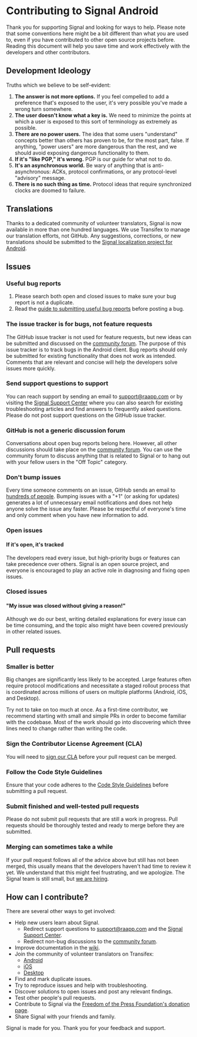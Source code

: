 # Contributing to Signal Android

Thank you for supporting Signal and looking for ways to help. Please note that some conventions here might be a bit different than what you are used to, even if you have contributed to other open source projects before. Reading this document will help you save time and work effectively with the developers and other contributors.


## Development Ideology

Truths which we believe to be self-evident:

1. **The answer is not more options.**  If you feel compelled to add a preference that's exposed to the user, it's very possible you've made a wrong turn somewhere.
1. **The user doesn't know what a key is.**  We need to minimize the points at which a user is exposed to this sort of terminology as extremely as possible.
1. **There are no power users.**  The idea that some users "understand" concepts better than others has proven to be, for the most part, false. If anything, "power users" are more dangerous than the rest, and we should avoid exposing dangerous functionality to them.
1. **If it's "like PGP," it's wrong.**  PGP is our guide for what not to do.
1. **It's an asynchronous world.**  Be wary of anything that is anti-asynchronous: ACKs, protocol confirmations, or any protocol-level "advisory" message.
1. **There is no such thing as time.**  Protocol ideas that require synchronized clocks are doomed to failure.


## Translations

Thanks to a dedicated community of volunteer translators, Signal is now available in more than one hundred languages. We use Transifex to manage our translation efforts, not GitHub. Any suggestions, corrections, or new translations should be submitted to the [Signal localization project for Android](https://www.transifex.com/signalapp/signal-android/).


## Issues

### Useful bug reports
1. Please search both open and closed issues to make sure your bug report is not a duplicate.
1. Read the [guide to submitting useful bug reports](https://github.com/signalapp/Signal-Android/wiki/Submitting-useful-bug-reports) before posting a bug.

### The issue tracker is for bugs, not feature requests
The GitHub issue tracker is not used for feature requests, but new ideas can be submitted and discussed on the [community forum](https://community.signalusers.org/c/feature-requests). The purpose of this issue tracker is to track bugs in the Android client. Bug reports should only be submitted for existing functionality that does not work as intended. Comments that are relevant and concise will help the developers solve issues more quickly.

### Send support questions to support
You can reach support by sending an email to support@raapp.com or by visiting the [Signal Support Center](https://support.signal.org/) where you can also search for existing troubleshooting articles and find answers to frequently asked questions. Please do not post support questions on the GitHub issue tracker.

### GitHub is not a generic discussion forum
Conversations about open bug reports belong here. However, all other discussions should take place on the [community forum](https://community.signalusers.org). You can use the community forum to discuss anything that is related to Signal or to hang out with your fellow users in the "Off Topic" category.

### Don't bump issues
Every time someone comments on an issue, GitHub sends an email to [hundreds of people](https://github.com/signalapp/Signal-Android/watchers). Bumping issues with a "+1" (or asking for updates) generates a lot of unnecessary email notifications and does not help anyone solve the issue any faster. Please be respectful of everyone's time and only comment when you have new information to add.

### Open issues

#### If it's open, it's tracked
The developers read every issue, but high-priority bugs or features can take precedence over others. Signal is an open source project, and everyone is encouraged to play an active role in diagnosing and fixing open issues.

### Closed issues

#### "My issue was closed without giving a reason!"
Although we do our best, writing detailed explanations for every issue can be time consuming, and the topic also might have been covered previously in other related issues.


## Pull requests

### Smaller is better
Big changes are significantly less likely to be accepted. Large features often require protocol modifications and necessitate a staged rollout process that is coordinated across millions of users on multiple platforms (Android, iOS, and Desktop).

Try not to take on too much at once. As a first-time contributor, we recommend starting with small and simple PRs in order to become familiar with the codebase. Most of the work should go into discovering which three lines need to change rather than writing the code.

### Sign the Contributor License Agreement (CLA)
You will need to [sign our CLA](https://signal.org/cla/) before your pull request can be merged.

### Follow the Code Style Guidelines
Ensure that your code adheres to the [Code Style Guidelines](https://github.com/signalapp/Signal-Android/wiki/Code-Style-Guidelines) before submitting a pull request.

### Submit finished and well-tested pull requests
Please do not submit pull requests that are still a work in progress. Pull requests should be thoroughly tested and ready to merge before they are submitted.

### Merging can sometimes take a while
If your pull request follows all of the advice above but still has not been merged, this usually means that the developers haven't had time to review it yet. We understand that this might feel frustrating, and we apologize. The Signal team is still small, but [we are hiring](https://signal.org/workworkwork/).


## How can I contribute?
There are several other ways to get involved:
* Help new users learn about Signal.
  * Redirect support questions to support@raapp.com and the [Signal Support Center](https://support.signal.org/).
  * Redirect non-bug discussions to the [community forum](https://community.signalusers.org).
* Improve documentation in the [wiki](https://github.com/signalapp/Signal-Android/wiki).
* Join the community of volunteer translators on Transifex:
  * [Android](https://www.transifex.com/signalapp/signal-android/)
  * [iOS](https://www.transifex.com/signalapp/signal-ios/)
  * [Desktop](https://www.transifex.com/signalapp/signal-desktop/)
* Find and mark duplicate issues.
* Try to reproduce issues and help with troubleshooting.
* Discover solutions to open issues and post any relevant findings.
* Test other people's pull requests.
* Contribute to Signal via the [Freedom of the Press Foundation's donation page](https://freedom.press/crowdfunding/signal/).
* Share Signal with your friends and family.

Signal is made for you. Thank you for your feedback and support.
